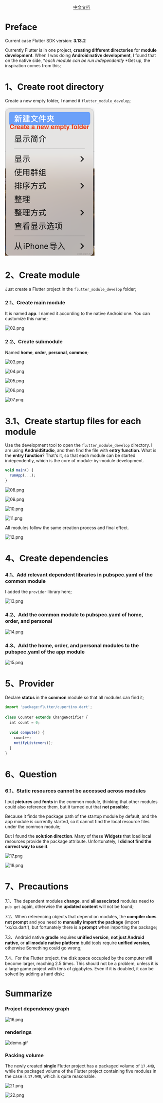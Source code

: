 <p align="center">
  <a href="README_CN.md">中文文档</a>
</p>

# Preface

Current case Flutter SDK version: **3.13.2**

Currently Flutter is in one project, **creating different directories** for **module development**. When I was doing **Android native development**, I found that on the native side, **each module can be run independently* *Get up, the inspiration comes from this;



# 1、Create root directory

Create a new empty folder, I named it `flutter_module_develop`;

<img src="img/01.png" alt="01">


# 2、Create module

Just create a Flutter project in the `flutter_module_develop` folder;
  
### 2.1、Create main module

It is named **app**. I named it according to the native Android one. You can customize this name;

![02.png](https://p3-juejin.byteimg.com/tos-cn-i-k3u1fbpfcp/7455e719f48d49e8aad33c3cf21ebeee~tplv-k3u1fbpfcp-jj-mark:0:0:0:0:q75.image#?w=1610&h=1234&s=143302&e=png&b=3e4042)


### 2.2、Create submodule

Named **home**, **order**, **personal**, **common**;

![03.png](https://p6-juejin.byteimg.com/tos-cn-i-k3u1fbpfcp/5382bae175dd4394a7751bf3e1aaae28~tplv-k3u1fbpfcp-jj-mark:0:0:0:0:q75.image#?w=1604&h=1238&s=145634&e=png&b=3e4042)

![04.png](https://p6-juejin.byteimg.com/tos-cn-i-k3u1fbpfcp/b5c83f2083cd4a7abf2c512e14c0688f~tplv-k3u1fbpfcp-jj-mark:0:0:0:0:q75.image#?w=1604&h=1238&s=145147&e=png&b=3e4042)

![05.png](https://p9-juejin.byteimg.com/tos-cn-i-k3u1fbpfcp/8dbaf389dcf946ebb24341a1f1ee9695~tplv-k3u1fbpfcp-jj-mark:0:0:0:0:q75.image#?w=1604&h=1238&s=145584&e=png&b=3f4142)

![06.png](https://p9-juejin.byteimg.com/tos-cn-i-k3u1fbpfcp/9872629aa8c64843b14d26775e601f1e~tplv-k3u1fbpfcp-jj-mark:0:0:0:0:q75.image#?w=1604&h=1238&s=146175&e=png&b=3e4042)

![07.png](https://p3-juejin.byteimg.com/tos-cn-i-k3u1fbpfcp/c4d37c12b09844719126a1d892a89c19~tplv-k3u1fbpfcp-jj-mark:0:0:0:0:q75.image#?w=1532&h=816&s=105400&e=png&b=f3f5f6)

# 3.1、Create startup files for each module
Use the development tool to open the `flutter_module_develop` directory. I am using **AndroidStudio**, and then find the file with **entry function**. What is the **entry function**? That's it, so that each module can be started independently, which is the core of module-by-module development.

```js
void main() {
  runApp(...);
}
```

![08.png](https://p9-juejin.byteimg.com/tos-cn-i-k3u1fbpfcp/306bfc6ccdd54366af391632639b83e3~tplv-k3u1fbpfcp-jj-mark:0:0:0:0:q75.image#?w=2678&h=636&s=111148&e=png&b=282828)

![09.png](https://p9-juejin.byteimg.com/tos-cn-i-k3u1fbpfcp/30f2b3e0ce8b4fe88563da3111bc5507~tplv-k3u1fbpfcp-jj-mark:0:0:0:0:q75.image#?w=2074&h=1346&s=113142&e=png&b=3d3f41)

![10.png](https://p1-juejin.byteimg.com/tos-cn-i-k3u1fbpfcp/0c77787327fa41538230259caf365a9c~tplv-k3u1fbpfcp-jj-mark:0:0:0:0:q75.image#?w=2074&h=1346&s=259234&e=png&b=3d3f41)

![11.png](https://p9-juejin.byteimg.com/tos-cn-i-k3u1fbpfcp/29544894e4414d6ea2277dcd4a8b7f72~tplv-k3u1fbpfcp-jj-mark:0:0:0:0:q75.image#?w=2074&h=1346&s=454792&e=png&b=3d3f40)

All modules follow the same creation process and final effect.

![12.png](https://p1-juejin.byteimg.com/tos-cn-i-k3u1fbpfcp/3f86ae0b251543c2be68f05a526db8fa~tplv-k3u1fbpfcp-jj-mark:0:0:0:0:q75.image#?w=2074&h=1594&s=214441&e=png&b=3e4042)

# 4、Create dependencies

### 4.1、Add relevant dependent libraries in pubspec.yaml of the common module

I added the `provider` library here;

![13.png](https://p3-juejin.byteimg.com/tos-cn-i-k3u1fbpfcp/5849fbd244724445b3b4e17e1936d7bb~tplv-k3u1fbpfcp-jj-mark:0:0:0:0:q75.image#?w=1106&h=436&s=53084&e=png&b=2b2b2b)

### 4.2、Add the common module to pubspec.yaml of home, order, and personal

![14.png](https://p9-juejin.byteimg.com/tos-cn-i-k3u1fbpfcp/100687afa29c49d3851919db92ab4f74~tplv-k3u1fbpfcp-jj-mark:0:0:0:0:q75.image#?w=788&h=288&s=23646&e=png&b=2b2b2b)

### 4.3、Add the home, order, and personal modules to the pubspec.yaml of the app module

![15.png](https://p6-juejin.byteimg.com/tos-cn-i-k3u1fbpfcp/5be8a734994a4a4f8e44fc8caec2f81a~tplv-k3u1fbpfcp-jj-mark:0:0:0:0:q75.image#?w=1106&h=454&s=43900&e=png&b=2b2b2b)

# 5、Provider

Declare **status** in the **common** module so that all modules can find it;

```js
import 'package:flutter/cupertino.dart';

class Counter extends ChangeNotifier {
  int count = 0;

  void compute() {
    count++;
    notifyListeners();
  }
}
```

# 6、Question

### 6.1、Static resources cannot be accessed across modules

I put **pictures** and **fonts** in the common module, thinking that other modules could also reference them, but it turned out that **not possible**;

Because it finds the package path of the startup module by default, and the app module is currently started, so it cannot find the local resource files under the common module;

But I found the **solution direction**. Many of these **Widgets** that load local resources provide the package attribute. Unfortunately, I **did not find the correct way to use it**.

![17.png](https://p3-juejin.byteimg.com/tos-cn-i-k3u1fbpfcp/2c6b7944b2944164a323af2358323918~tplv-k3u1fbpfcp-jj-mark:0:0:0:0:q75.image#?w=1404&h=976&s=193530&e=png&b=2b2b2b)

![18.png](https://p3-juejin.byteimg.com/tos-cn-i-k3u1fbpfcp/0d4b0c0c8be54e18974ecb5c7412d987~tplv-k3u1fbpfcp-jj-mark:0:0:0:0:q75.image#?w=1404&h=1716&s=286140&e=png&b=2b2b2b)

# 7、Precautions

7.1、The dependent modules **change**, and **all associated** modules need to `pub get` again, otherwise the **updated content** will not be found;

7.2、When referencing objects that depend on modules, the **compiler does not prompt** and you need to **manually import the package** (import 'xx/xx.dart'), but fortunately there is a **prompt** when importing the package;

7.3、Android native **gradle** requires **unified version**, **not just Android native**, or **all module native platform** build tools require **unified version**, otherwise Something could go wrong;

7.4、For the Flutter project, the disk space occupied by the computer will become larger, reaching 2.5 times. This should not be a problem, unless it is a large game project with tens of gigabytes. Even if it is doubled, it can be solved by adding a hard disk;

# Summarize

### Project dependency graph

![16.png](https://p3-juejin.byteimg.com/tos-cn-i-k3u1fbpfcp/387ce0e2e7f14363b876429720f4e55e~tplv-k3u1fbpfcp-jj-mark:0:0:0:0:q75.image#?w=1128&h=1002&s=72624&e=png&b=ffffff)

### renderings

![demo.gif](https://p6-juejin.byteimg.com/tos-cn-i-k3u1fbpfcp/06a442dc265047ca930374c978ad8eb9~tplv-k3u1fbpfcp-jj-mark:0:0:0:0:q75.image#?w=372&h=648&s=932369&e=gif&f=325&b=fdf5fe)

### Packing volume

The newly created **single** Flutter project has a packaged volume of `17.4MB`, while the packaged volume of the Flutter project containing five modules in the case is `17.9MB`, which is quite reasonable.

![21.png](https://p3-juejin.byteimg.com/tos-cn-i-k3u1fbpfcp/f81a36f48d5e4cfdb8b16867e0175a84~tplv-k3u1fbpfcp-jj-mark:0:0:0:0:q75.image#?w=1202&h=232&s=32965&e=png&b=2c2c2c)

![22.png](https://p1-juejin.byteimg.com/tos-cn-i-k3u1fbpfcp/c5cb5964f2aa495eacce2045d412f31f~tplv-k3u1fbpfcp-jj-mark:0:0:0:0:q75.image#?w=1208&h=358&s=57162&e=png&b=2c2c2c)
